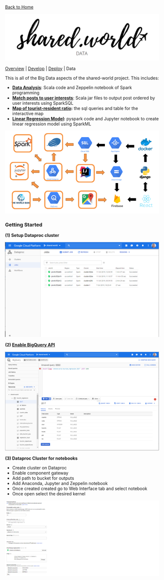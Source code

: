 [Back to Home](https://teanlouise.github.io)

![sw_data](./images/sw_data_title.PNG)

[Overview](https://teanlouise.github.io/shared-world) | [Develop](https://teanlouise.github.io/shared-world/develop) |  [Deploy](https://teanlouise.github.io/shared-world/deploy) | Data

This is all of the Big Data aspects of the shared-world project. This includes:
- **[Data Analysis](https://teanlouise.github.io/shared-world-data/src/data_analysis)**: Scala code and Zeppelin notebook of Spark programming
- **[Match posts to user interests](https://teanlouise.github.io/shared-world-data/src/match_posts)**: Scala jar files to output post ordered by user interests using SparkSQL
- **[Map of tourist-resident ratio](https://teanlouise.github.io/shared-world-data/src/2017_ratio):** the sql queries and table for the interactive map
- **[Linear Regression Model](https://teanlouise.github.io/shared-world-data/src/linear_regression):** pyspark code and Jupyter notebook to create linear regression model using SparkML

![sw_data_workflow](./images/sw_data_workflow.png)

### Getting Started

**(1) Setup Dataproc cluster**

![sw_data_setup_1](./images/sw_data_setup_1.png)

**(2) [Enable BigQuery API](https://data.worldbank.org/indicator/SP.POP.TOTL)**

![sw_data_setup_2](./images/sw_data_setup_2.png)

**(3) Dataproc Cluster for notebooks**
-	Create cluster on Dataproc
-	Enable component gateway
-	Add path to bucket for outputs
-	Add Anaconda, Jupyter and Zeppelin notebook
-	Once created created go to Web Interface tab and select notebook
-	Once open select the desired kernel

![sw_data_setup_3](./images/sw_data_setup_3.png)